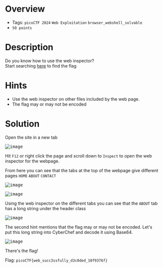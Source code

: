# Overview
- Tags: `picoCTF 2024` `Web Exploitation` `browser_webshell_solvable`
- `50 points`

# Description
Do you know how to use the web inspector?  
Start searching [here](http://titan.picoctf.net:55631/) to find the flag

# Hints
* Use the web inspector on other files included by the web page.
* The flag may or may not be encoded

# Solution
Open the site in a new tab

<kbd>![image](https://github.com/Bsnookie9/picoCTF-2024-WriteUps/assets/106827110/73f3288b-75cd-4531-ba62-7eaa60d17cf2)</kbd>

Hit `F12` or right click the page and scroll down to `Inspect` to open the web inspector for the webpage.

From here you can see that the tabs at the top of the webpage give different pages `HOME` `ABOUT` `CONTACT`

<kbd>![image](https://github.com/Bsnookie9/picoCTF-2024-WriteUps/assets/106827110/45c49b73-5065-442c-9f4c-0a50dac09cd5)</kbd>

<kbd>![image](https://github.com/Bsnookie9/picoCTF-2024-WriteUps/assets/106827110/bb4a854f-2b88-47b6-bd79-0bbafba76c2b)</kbd>

Using the web inspector on the different tabs you can see that the `ABOUT` tab has a long string under the header class

<kbd>![image](https://github.com/Bsnookie9/picoCTF-2024-WriteUps/assets/106827110/4a7ca9a7-4522-4ae6-8530-fc67a8b6b6d7)</kbd>

The second hint mentions that the flag may or may not be encoded. Let's put this long string into CyberChef and decode it using Base64.

<kbd>![image](https://github.com/Bsnookie9/picoCTF-2024-WriteUps/assets/106827110/91e7b6e3-9a41-4949-a3e8-fc64cf233e67)</kbd>

There's the flag! 

Flag: `picoCTF{web_succ3ssfully_d3c0ded_10f9376f}`
